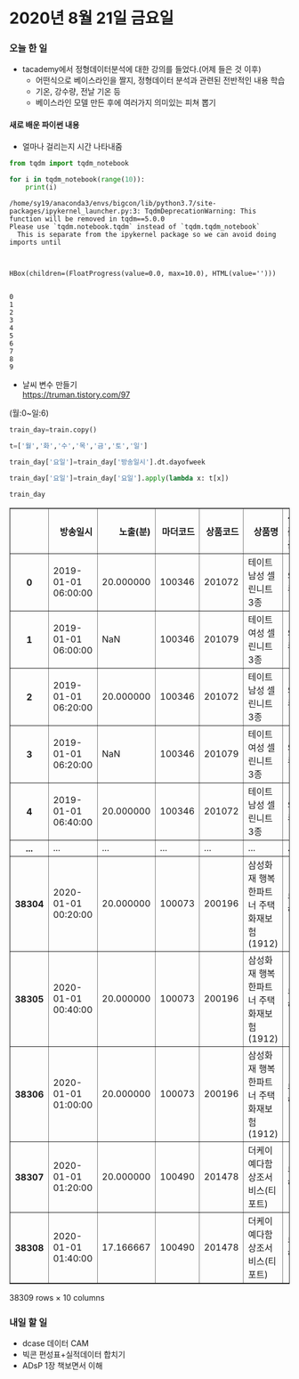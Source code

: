 # 2020년 8월 21일 금요일 


### 오늘 한 일  

- tacademy에서 정형데이터분석에 대한 강의를 들었다.(어제 들은 것 이후)  
    - 어떤식으로 베이스라인을 짤지, 정형데이터 분석과 관련된 전반적인 내용 학습     
    - 기온, 강수량, 전날 기온 등     
    - 베이스라인 모델 만든 후에 여러가지 의미있는 피쳐 뽑기  
    

#### 새로 배운 파이썬 내용

- 얼마나 걸리는지 시간 나타내줌


```python
from tqdm import tqdm_notebook

for i in tqdm_notebook(range(10)):
    print(i)
```

    /home/sy19/anaconda3/envs/bigcon/lib/python3.7/site-packages/ipykernel_launcher.py:3: TqdmDeprecationWarning: This function will be removed in tqdm==5.0.0
    Please use `tqdm.notebook.tqdm` instead of `tqdm.tqdm_notebook`
      This is separate from the ipykernel package so we can avoid doing imports until



    HBox(children=(FloatProgress(value=0.0, max=10.0), HTML(value='')))


    0
    1
    2
    3
    4
    5
    6
    7
    8
    9
    


- 날씨 변수 만들기  
https://truman.tistory.com/97

(월:0~일:6)


```python
train_day=train.copy()
```


```python
t=['월','화','수','목','금','토','일']
```


```python
train_day['요일']=train_day['방송일시'].dt.dayofweek
```


```python
train_day['요일']=train_day['요일'].apply(lambda x: t[x])
```


```python
train_day
```




<div>
<style scoped>
    .dataframe tbody tr th:only-of-type {
        vertical-align: middle;
    }

    .dataframe tbody tr th {
        vertical-align: top;
    }

    .dataframe thead th {
        text-align: right;
    }
</style>
<table border="1" class="dataframe">
  <thead>
    <tr style="text-align: right;">
      <th></th>
      <th>방송일시</th>
      <th>노출(분)</th>
      <th>마더코드</th>
      <th>상품코드</th>
      <th>상품명</th>
      <th>상품군</th>
      <th>판매단가</th>
      <th>취급액</th>
      <th>판매개수</th>
      <th>요일</th>
    </tr>
  </thead>
  <tbody>
    <tr>
      <th>0</th>
      <td>2019-01-01 06:00:00</td>
      <td>20.000000</td>
      <td>100346</td>
      <td>201072</td>
      <td>테이트 남성 셀린니트3종</td>
      <td>의류</td>
      <td>39900</td>
      <td>2099000.0</td>
      <td>52.0</td>
      <td>화</td>
    </tr>
    <tr>
      <th>1</th>
      <td>2019-01-01 06:00:00</td>
      <td>NaN</td>
      <td>100346</td>
      <td>201079</td>
      <td>테이트 여성 셀린니트3종</td>
      <td>의류</td>
      <td>39900</td>
      <td>4371000.0</td>
      <td>109.0</td>
      <td>화</td>
    </tr>
    <tr>
      <th>2</th>
      <td>2019-01-01 06:20:00</td>
      <td>20.000000</td>
      <td>100346</td>
      <td>201072</td>
      <td>테이트 남성 셀린니트3종</td>
      <td>의류</td>
      <td>39900</td>
      <td>3262000.0</td>
      <td>81.0</td>
      <td>화</td>
    </tr>
    <tr>
      <th>3</th>
      <td>2019-01-01 06:20:00</td>
      <td>NaN</td>
      <td>100346</td>
      <td>201079</td>
      <td>테이트 여성 셀린니트3종</td>
      <td>의류</td>
      <td>39900</td>
      <td>6955000.0</td>
      <td>174.0</td>
      <td>화</td>
    </tr>
    <tr>
      <th>4</th>
      <td>2019-01-01 06:40:00</td>
      <td>20.000000</td>
      <td>100346</td>
      <td>201072</td>
      <td>테이트 남성 셀린니트3종</td>
      <td>의류</td>
      <td>39900</td>
      <td>6672000.0</td>
      <td>167.0</td>
      <td>화</td>
    </tr>
    <tr>
      <th>...</th>
      <td>...</td>
      <td>...</td>
      <td>...</td>
      <td>...</td>
      <td>...</td>
      <td>...</td>
      <td>...</td>
      <td>...</td>
      <td>...</td>
      <td>...</td>
    </tr>
    <tr>
      <th>38304</th>
      <td>2020-01-01 00:20:00</td>
      <td>20.000000</td>
      <td>100073</td>
      <td>200196</td>
      <td>삼성화재 행복한파트너 주택화재보험(1912)</td>
      <td>무형</td>
      <td>0</td>
      <td>NaN</td>
      <td>NaN</td>
      <td>수</td>
    </tr>
    <tr>
      <th>38305</th>
      <td>2020-01-01 00:40:00</td>
      <td>20.000000</td>
      <td>100073</td>
      <td>200196</td>
      <td>삼성화재 행복한파트너 주택화재보험(1912)</td>
      <td>무형</td>
      <td>0</td>
      <td>NaN</td>
      <td>NaN</td>
      <td>수</td>
    </tr>
    <tr>
      <th>38306</th>
      <td>2020-01-01 01:00:00</td>
      <td>20.000000</td>
      <td>100073</td>
      <td>200196</td>
      <td>삼성화재 행복한파트너 주택화재보험(1912)</td>
      <td>무형</td>
      <td>0</td>
      <td>NaN</td>
      <td>NaN</td>
      <td>수</td>
    </tr>
    <tr>
      <th>38307</th>
      <td>2020-01-01 01:20:00</td>
      <td>20.000000</td>
      <td>100490</td>
      <td>201478</td>
      <td>더케이 예다함 상조서비스(티포트)</td>
      <td>무형</td>
      <td>0</td>
      <td>NaN</td>
      <td>NaN</td>
      <td>수</td>
    </tr>
    <tr>
      <th>38308</th>
      <td>2020-01-01 01:40:00</td>
      <td>17.166667</td>
      <td>100490</td>
      <td>201478</td>
      <td>더케이 예다함 상조서비스(티포트)</td>
      <td>무형</td>
      <td>0</td>
      <td>NaN</td>
      <td>NaN</td>
      <td>수</td>
    </tr>
  </tbody>
</table>
<p>38309 rows × 10 columns</p>
</div>



### 내일 할 일
- dcase 데이터 CAM  
- 빅콘 편성표+실적데이터 합치기  
- ADsP 1장 책보면서 이해  
